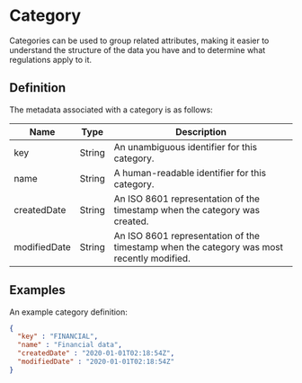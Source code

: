 # Category

Categories can be used to group related attributes, making it easier to understand the structure of the data you have and to determine what regulations apply to it.

## Definition

The metadata associated with a category is as follows:

|Name |Type |Description|
|-----|-----|-----------|
|key|String|An unambiguous identifier for this category.|
|name|String|A human-readable identifier for this category.|
|createdDate|String|An ISO 8601 representation of the timestamp when the category was created.|
|modifiedDate|String|An ISO 8601 representation of the timestamp when the category was most recently modified.|

## Examples

An example category definition:

```json
{
  "key" : "FINANCIAL",
  "name" : "Financial data",
  "createdDate" : "2020-01-01T02:18:54Z",
  "modifiedDate" : "2020-01-01T02:18:54Z"
}
```
